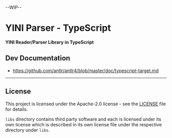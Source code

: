 --WIP--

# YINI Parser - TypeScript

**YINI Reader/Parser Library in TypeScript**

## Dev Documentation

- https://github.com/antlr/antlr4/blob/master/doc/typescript-target.md

---

## License
This project is licensed under the Apache-2.0 license - see the [LICENSE](<./LICENSE>) file for details.

`libs` directory contains third party software and each is licensed under its own license which is described in its own license file under the respective directory under `libs`.
